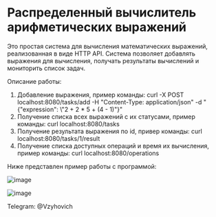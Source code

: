 # Распределенный вычислитель арифметических выражений
Это простая система для вычисления математических выражений, реализованная в виде HTTP API. Система позволяет добавлять выражения для вычисления, получать результаты вычислений и мониторить список задач.

Описание работы:
1. Добавление выражения, пример команды: curl -X POST localhost:8080/tasks/add -H "Content-Type: application/json" -d "{\"expression\": \\"2 + 2 * 5 + (4 - 1)\"}"
2. Получение списка всех выражений с их статусами, пример команды: curl localhost:8080/tasks
3. Получение результата выражения по id, привер команды: curl localhost:8080/tasks/1/result
4. Получение списка доступных операций и время их вычисления, пример команды: curl localhost:8080/operations


Ниже представлен пример работы с программой:

![image](https://github.com/Kulibyka/YandexL_1_prj/assets/59702274/91f6ed9a-864f-4729-b05b-29c2489e0d06)

![image](https://github.com/Kulibyka/YandexL_1_prj/assets/59702274/6de47cf6-13be-4572-b846-69a98ae0cde0)


Telegram: @Vzyhovich
